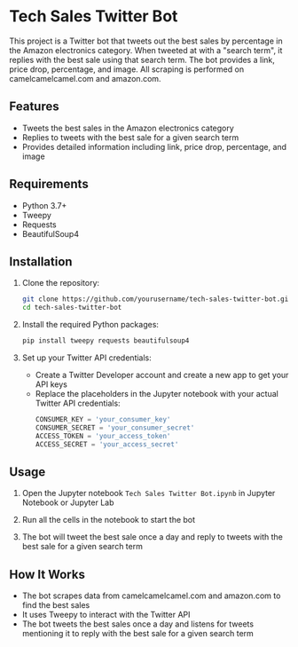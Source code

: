 # Tech Sales Twitter Bot

This project is a Twitter bot that tweets out the best sales by percentage in the Amazon electronics category. When tweeted at with a "search term", it replies with the best sale using that search term. The bot provides a link, price drop, percentage, and image. All scraping is performed on camelcamelcamel.com and amazon.com.

## Features

- Tweets the best sales in the Amazon electronics category
- Replies to tweets with the best sale for a given search term
- Provides detailed information including link, price drop, percentage, and image

## Requirements

- Python 3.7+
- Tweepy
- Requests
- BeautifulSoup4

## Installation

1. Clone the repository:
    ```sh
    git clone https://github.com/yourusername/tech-sales-twitter-bot.git
    cd tech-sales-twitter-bot
    ```

2. Install the required Python packages:
    ```sh
    pip install tweepy requests beautifulsoup4
    ```

3. Set up your Twitter API credentials:
    - Create a Twitter Developer account and create a new app to get your API keys
    - Replace the placeholders in the Jupyter notebook with your actual Twitter API credentials:
        ```python
        CONSUMER_KEY = 'your_consumer_key'
        CONSUMER_SECRET = 'your_consumer_secret'
        ACCESS_TOKEN = 'your_access_token'
        ACCESS_SECRET = 'your_access_secret'
        ```

## Usage

1. Open the Jupyter notebook `Tech Sales Twitter Bot.ipynb` in Jupyter Notebook or Jupyter Lab

2. Run all the cells in the notebook to start the bot

3. The bot will tweet the best sale once a day and reply to tweets with the best sale for a given search term

## How It Works

- The bot scrapes data from camelcamelcamel.com and amazon.com to find the best sales
- It uses Tweepy to interact with the Twitter API
- The bot tweets the best sales once a day and listens for tweets mentioning it to reply with the best sale for a given search term
